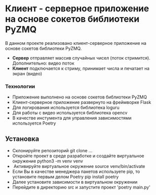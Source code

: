 # Клиент - серверное приложение на основе сокетов библиотеки PyZMQ
В данном проекте реализовано клиент-серверное приложение на основе сокетов библиотеки
PyZMQ.

- **Сервер** отправляет массив случайных чисел (поток стримится). Дополнительно: видео поток
-  **Клиент** подключается к стриму, принимает числа и печатает на экран (видео)

### Технологии
- Приложение выполнено на основе сокетов библиотеки PyZMQ
- Клиент-серверное приложение развернуто на фреймворке Flask
- Для логирования используется библиотека loguru
- Для работы с видео используется библиотека opencv
- В качестве инстумента для управления зависимостями используется Poetry

## Установка

- Склонируйте репозиторий
    git clone ...
- Откройте проект в среде разработке и создайте виртуальное окружение
    python3 -m venv venv
-  Активируйте виртуальное окружение
    source venv/bin/activate
- Если Вы в качестве менеджера пакетов используете pip, то установите первым делом Poetry
    pip install poetry
- Далее установите зависимости в виртуальном окружении
    <poetry install>
- Перейдите в директорию src и запустите проект
    'poetry main.py'

